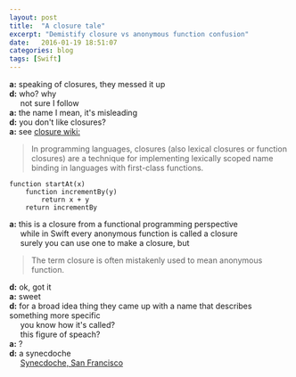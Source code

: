 ```yaml
---
layout: post
title:  "A closure tale"
excerpt: "Demistify closure vs anonymous function confusion"
date:   2016-01-19 18:51:07
categories: blog
tags: [Swift]
---
```



**a:** speaking of closures, they messed it up  
**d:** who? why  
&nbsp;&nbsp;&nbsp;&nbsp;&nbsp;not sure I follow  
**a:** the name I mean, it's misleading  
**d:** you don't like closures?  
**a:** see [closure wiki:][closure]
> In programming languages, closures (also lexical closures or function closures) are a technique for implementing lexically scoped name binding in languages with first-class functions.  

``` objc
function startAt(x)
    function incrementBy(y)
        return x + y
    return incrementBy
```

**a:** this is a closure from a functional programming perspective  
&nbsp;&nbsp;&nbsp;&nbsp;&nbsp;while in Swift every anonymous function is called a closure  
&nbsp;&nbsp;&nbsp;&nbsp;&nbsp;surely you can use one to make a closure, but  

> The term closure is often mistakenly used to mean anonymous function.

**d:** ok, got it  
**a:** sweet  
**d:** for a broad idea thing they came up with a name that describes something more specific  
&nbsp;&nbsp;&nbsp;&nbsp;&nbsp;you know how it's called?  
&nbsp;&nbsp;&nbsp;&nbsp;&nbsp;this figure of speach?  
**a:** ?  
**d:** a synecdoche  
&nbsp;&nbsp;&nbsp;&nbsp;&nbsp;[Synecdoche, San Francisco][synecdoche]    

[synecdoche]: http://www.imdb.com/title/tt0383028/
[closure]: https://en.wikipedia.org/wiki/Closure_(computer_programming)
